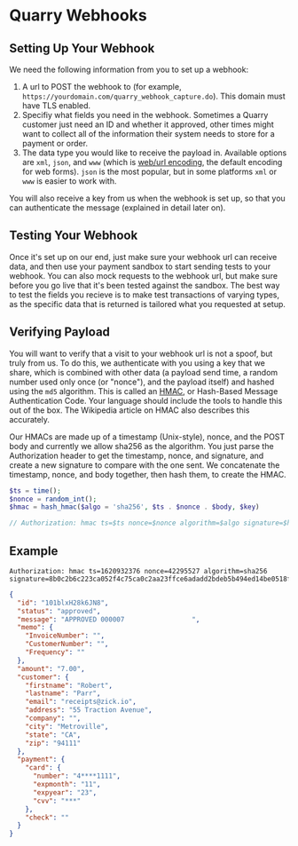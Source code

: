 # Quarry Webhooks

## Setting Up Your Webhook

We need the following information from you to set up a webhook:

1. A url to POST the webhook to (for example, `https://yourdomain.com/quarry_webhook_capture.do`). This domain must have TLS enabled.
2. Specifiy what fields you need in the webhook. Sometimes a Quarry customer just need an ID and whether it approved, other times might want to collect all of the information their system needs to store for a payment or order.
3. The data type you would like to receive the payload in. Available options are `xml`, `json`, and `www` (which is [web/url encoding](https://en.wikipedia.org/wiki/Query_string), the default encoding for web forms). `json` is the most popular, but in some platforms `xml` or `www` is easier to work with.

You will also receive a key from us when the webhook is set up, so that you can authenticate the message (explained in detail later on).

## Testing Your Webhook

Once it's set up on our end, just make sure your webhook url can receive data, and then use your payment sandbox to start sending tests to your webhook. You can also mock requests to the webhook url, but make sure before you go live that it's been tested against the sandbox. The best way to test the fields you recieve is to make test transactions of varying types, as the specific data that is returned is tailored what you requested at setup.

## Verifying Payload

You will want to verify that a visit to your webhook url is not a spoof, but truly from us. To do this, we authenticate with you using a key that we share, which is combined with other data (a payload send time, a random number used only once (or "nonce"), and the payload itself) and hashed using the `md5` algorithm. This is called an [HMAC](https://en.wikipedia.org/wiki/HMAC), or Hash-Based Message Authentication Code. Your language should include the tools to handle this out of the box. The Wikipedia article on HMAC also describes this accurately.

Our HMACs are made up of a timestamp (Unix-style), nonce, and the POST body and currently we allow sha256 as the algorithm. You just parse the Authorization header to get the timestamp, nonce, and signature, and create a new signature to compare with the one sent. We concatenate the timestamp, nonce, and body together, then hash them, to create the HMAC.

```php
$ts = time();
$nonce = random_int();
$hmac = hash_hmac($algo = 'sha256', $ts . $nonce . $body, $key)

// Authorization: hmac ts=$ts nonce=$nonce algorithm=$algo signature=$hmac
```

## Example

```
Authorization: hmac ts=1620932376 nonce=42295527 algorithm=sha256 signature=8b0c2b6c223ca052f4c75ca0c2aa23ffce6adadd2bdeb5b494ed14be0518f6d1
```

```json
{
  "id": "101blxH28k6JN8",
  "status": "approved",
  "message": "APPROVED 000007                 ",
  "memo": {
    "InvoiceNumber": "",
    "CustomerNumber": "",
    "Frequency": ""
  },
  "amount": "7.00",
  "customer": {
    "firstname": "Robert",
    "lastname": "Parr",
    "email": "receipts@zick.io",
    "address": "55 Traction Avenue",
    "company": "",
    "city": "Metroville",
    "state": "CA",
    "zip": "94111"
  },
  "payment": {
    "card": {
      "number": "4****1111",
      "expmonth": "11",
      "expyear": "23",
      "cvv": "***"
    },
    "check": ""
  }
}
```
